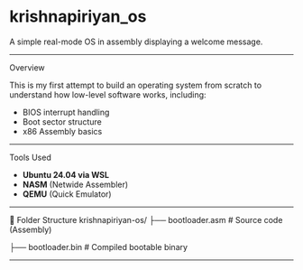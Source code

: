 # krishnapiriyan_os
A simple real-mode OS in assembly displaying a welcome message.



---

Overview

This is my first attempt to build an operating system from scratch to understand how low-level software works, including:

- BIOS interrupt handling
- Boot sector structure
- x86 Assembly basics

---
Tools Used

- **Ubuntu 24.04 via WSL**
- **NASM** (Netwide Assembler)
- **QEMU** (Quick Emulator)

---
📂 Folder Structure
krishnapiriyan-os/
├── bootloader.asm # Source code (Assembly)

├── bootloader.bin # Compiled bootable binary


---




